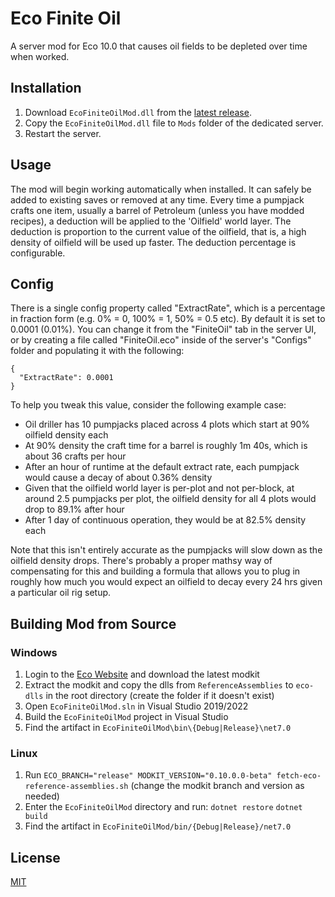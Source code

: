 # Eco Finite Oil
A server mod for Eco 10.0 that causes oil fields to be depleted over time when worked.

## Installation
1. Download `EcoFiniteOilMod.dll` from the [latest release](https://github.com/thomasfn/EcoFiniteOilMod/releases).
2. Copy the `EcoFiniteOilMod.dll` file to `Mods` folder of the dedicated server.
3. Restart the server.

## Usage

The mod will begin working automatically when installed. It can safely be added to existing saves or removed at any time. Every time a pumpjack crafts one item, usually a barrel of Petroleum (unless you have modded recipes), a deduction will be applied to the 'Oilfield' world layer. The deduction is proportion to the current value of the oilfield, that is, a high density of oilfield will be used up faster. The deduction percentage is configurable.

## Config

There is a single config property called "ExtractRate", which is a percentage in fraction form (e.g. 0% = 0, 100% = 1, 50% = 0.5 etc). By default it is set to 0.0001 (0.01%). You can change it from the "FiniteOil" tab in the server UI, or by creating a file called "FiniteOil.eco" inside of the server's "Configs" folder and populating it with the following:

```
{
  "ExtractRate": 0.0001
}
```

To help you tweak this value, consider the following example case:

- Oil driller has 10 pumpjacks placed across 4 plots which start at 90% oilfield density each
- At 90% density the craft time for a barrel is roughly 1m 40s, which is about 36 crafts per hour
- After an hour of runtime at the default extract rate, each pumpjack would cause a decay of about 0.36% density
- Given that the oilfield world layer is per-plot and not per-block, at around 2.5 pumpjacks per plot, the oilfield density for all 4 plots would drop to 89.1% after hour
- After 1 day of continuous operation, they would be at 82.5% density each

Note that this isn't entirely accurate as the pumpjacks will slow down as the oilfield density drops. There's probably a proper mathsy way of compensating for this and building a formula that allows you to plug in roughly how much you would expect an oilfield to decay every 24 hrs given a particular oil rig setup.

## Building Mod from Source

### Windows

1. Login to the [Eco Website](https://play.eco/) and download the latest modkit
2. Extract the modkit and copy the dlls from `ReferenceAssemblies` to `eco-dlls` in the root directory (create the folder if it doesn't exist)
3. Open `EcoFiniteOilMod.sln` in Visual Studio 2019/2022
4. Build the `EcoFiniteOilMod` project in Visual Studio
5. Find the artifact in `EcoFiniteOilMod\bin\{Debug|Release}\net7.0`

### Linux

1. Run `ECO_BRANCH="release" MODKIT_VERSION="0.10.0.0-beta" fetch-eco-reference-assemblies.sh` (change the modkit branch and version as needed)
2. Enter the `EcoFiniteOilMod` directory and run:
`dotnet restore`
`dotnet build`
3. Find the artifact in `EcoFiniteOilMod/bin/{Debug|Release}/net7.0`

## License
[MIT](https://choosealicense.com/licenses/mit/)